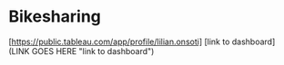 # Bikesharing


[https://public.tableau.com/app/profile/lilian.onsoti]
[link to dashboard](LINK GOES HERE "link to dashboard")
